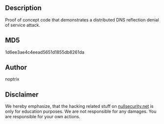 Description
-----------
Proof of concept code that demonstrates a distributed DNS reflection denial of
service attack.

MD5
---
1d6ee3ae4c4eead5651d1855db8261da

Author
------
noptrix

Disclaimer
----------
We hereby emphasize, that the hacking related stuff on
[nullsecurity.net](http://nullsecurity.net) is only for education purposes.
We are not responsible for any damages. You are responsible for your own
actions.
